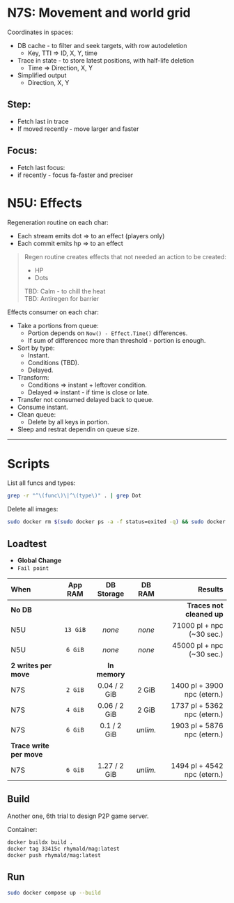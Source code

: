 # N7S: Movement and world grid

Coordinates in spaces: 
- DB cache - to filter and seek targets, with row autodeletion
  - Key, TTI => ID, X, Y, time
- Trace in state - to store latest positions, with half-life deletion
  - Time => Direction, X, Y
- Simplified output
  - Direction, X, Y

## Step:
- Fetch last in trace
- If moved recently - move larger and faster

## Focus:
- Fetch last focus:
- if recently - focus fa-faster and preciser

# N5U: Effects

Regeneration routine on each char:
- Each stream emits dot => to an effect (players only)
- Each commit emits hp => to an effect

> Regen routine creates effects that not needed an action to be created:
> - HP
> - Dots  
>
> TBD: Calm - to chill the heat  
> TBD: Antiregen for barrier

Effects consumer on each char:
- Take a portions from queue:
  - Portion depends on `Now() - Effect.Time()` differences.
  - If sum of differencec more than threshold - portion is enough.
- Sort by type:
  - Instant.
  - Conditions (TBD).
  - Delayed.
- Transform:
  - Conditions => instant + leftover condition.
  - Delayed => instant - if time is close or late.
- Transfer not consumed delayed back to queue.
- Consume instant.
- Clean queue:
  - Delete by all keys in portion.
- Sleep and restrat dependin on queue size. 

--- 

# Scripts

List all funcs and types:
```bash
grep -r "^\(func\)\|^\(type\)" . | grep Dot
```

Delete all images: 
```bash
sudo docker rm $(sudo docker ps -a -f status=exited -q) && sudo docker rmi $(sudo docker images -a -q)
```

## Loadtest

- __Global Change__
- `Fail point`

|When|App RAM|DB Storage|DB RAM|Results|
|:-|:-:|:-:|:-:|-:|
|__No DB__||||__Traces not cleaned up__|
|N5U|`13 GiB`|_none_|_none_|71000 pl + npc (~30 sec.)|
|N5U|`6 GiB`|_none_|_none_|45000 pl + npc (~30 sec.)|
|__2 writes per move__||__In memory__|
|N7S|`2 GiB`|0.04 / 2 GiB|2 GiB|1400 pl + 3900 npc (etern.)|
|N7S|`4 GiB`|0.06 / 2 GiB|2 GiB|1737 pl + 5362 npc (etern.)|
|N7S|`6 GiB`|0.1 / 2 GiB|_unlim._|1903 pl + 5876 npc (etern.)|
|__Trace write per move__|
|N7S|`6 GiB`|1.27 / 2 GiB|_unlim._|1494 pl + 4542 npc (etern.)|

## Build
Another one, 6th trial to design P2P game server.

Container: 

```bash
docker buildx build .
docker tag 33415c rhymald/mag:latest
docker push rhymald/mag:latest
```

## Run

```bash
sudo docker compose up --build
```
